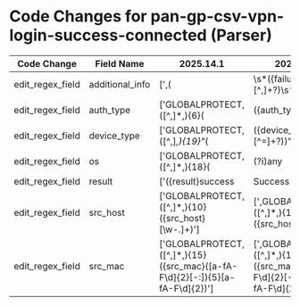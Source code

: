 # Code Changes for pan-gp-csv-vpn-login-success-connected (Parser)

| Code Change | Field Name | 2025.14.1 | 2025.15.1 |
|-------------|------------|-----------|------------|
| edit_regex_field | additional_info | [',(|\s*({failure_reason}[^,]+?)\s*"*\s*),(""+|"({additional_info}[^"]+)"),({result}failure)', 'GLOBALPROTECT,([^,]*,){19}("+,|"+[^"]+"+,)([^,]*,){3}("+,|"+({additional_info}[^"]+)"+,)'] | [',(|\s*({failure_reason}[^,]+?)\s*"*\s*),(""+|"({additional_info}[^"]+)"),({result}failure)', ',GLOBALPROTECT,([^,]*,){19}("+,|"+[^"]+"+,)([^,]*,){3}("+,|"+({additional_info}[^"]+)"+,)'] |
| edit_regex_field | auth_type | ['GLOBALPROTECT,([^,]*,){6}(|({auth_type}[^,]*)),'] | [',GLOBALPROTECT,([^,]*,){6}(|({auth_type}[^,]*)),'] |
| edit_regex_field | device_type | ['GLOBALPROTECT,([^,]*,){19}"*(|({device_type}[^=]+?))"*\s*,'] | [',GLOBALPROTECT,([^,]*,){19}"*(|({device_type}[^=]+?))"*\s*,'] |
| edit_regex_field | os | ['GLOBALPROTECT,([^,]*,){18}(|(?i)any|({os}[^,]*)),'] | [',GLOBALPROTECT,([^,]*,){18}(|(?i)any|({os}[^,]*)),'] |
| edit_regex_field | result | ['({result}success|Success|SUCCESS)', ',(|\s*({failure_reason}[^,]+?)\s*"*\s*),(""+|"({additional_info}[^"]+)"),({result}failure)', 'GLOBALPROTECT,([^,]*,){19}("+,|"+[^"]+"+,)([^,]*,){3}("+,|"+[^"]+"+,)({result}failure|success)'] | ['({result}success|Success|SUCCESS)', ',(|\s*({failure_reason}[^,]+?)\s*"*\s*),(""+|"({additional_info}[^"]+)"),({result}failure)', ',GLOBALPROTECT,([^,]*,){19}("+,|"+[^"]+"+,)([^,]*,){3}("+,|"+[^"]+"+,)({result}failure|success)'] |
| edit_regex_field | src_host | ['GLOBALPROTECT,([^,]*,){10}({src_host}[\w\-\.]+)'] | [',GLOBALPROTECT,([^,]*,){10}({src_host}[\w\-\.]+)'] |
| edit_regex_field | src_mac | ['GLOBALPROTECT,([^,]*,){15}({src_mac}([a-fA-F\d]{2}[-:]){5}[a-fA-F\d]{2})'] | [',GLOBALPROTECT,([^,]*,){15}({src_mac}([a-fA-F\d]{2}[-:]){5}[a-fA-F\d]{2})'] |